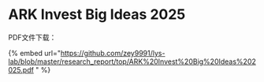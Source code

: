 # ARK Invest Big Ideas 2025

PDF文件下载：

{% embed url="https://github.com/zey9991/lys-lab/blob/master/research_report/top/ARK%20Invest%20Big%20Ideas%202025.pdf " %}